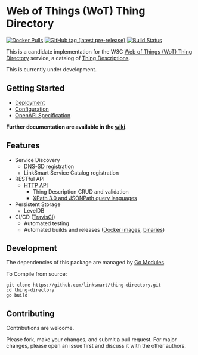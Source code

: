 # Web of Things (WoT) Thing Directory
[![Docker Pulls](https://img.shields.io/docker/pulls/linksmart/td.svg)](https://hub.docker.com/r/linksmart/td/tags)
[![GitHub tag (latest pre-release)](https://img.shields.io/github/tag-pre/linksmart/thing-directory.svg?label=pre-release)](https://github.com/linksmart/thing-directory/tags)
[![Build Status](https://travis-ci.com/linksmart/thing-directory.svg?branch=master)](https://travis-ci.com/linksmart/thing-directory)
  
This is a candidate implementation for the W3C [Web of Things (WoT) Thing Directory](https://www.w3.org/TR/wot-architecture/#dfn-thing-directory) service, a catalog of [Thing Descriptions](https://www.w3.org/TR/wot-thing-description/).

This is currently under development.

## Getting Started
* [Deployment](https://github.com/linksmart/thing-directory/wiki/Deployment)
* [Configuration](https://github.com/linksmart/thing-directory/wiki/Configuration)
* [OpenAPI Specification](https://linksmart.github.io/swagger-ui/dist/?url=https://raw.githubusercontent.com/linksmart/thing-directory/master/apidoc/openapi-spec.yml)

**Further documentation are available in the [wiki](https://github.com/linksmart/thing-directory/wiki)**.

## Features
* Service Discovery
  * [DNS-SD registration](https://github.com/linksmart/thing-directory/wiki/Discovery-with-DNS-SD)
  * LinkSmart Service Catalog registration
* RESTful API
  * [HTTP API](https://linksmart.github.io/swagger-ui/dist/?url=https://raw.githubusercontent.com/linksmart/thing-directory/master/apidoc/openapi-spec.yml)
    * Thing Description CRUD and validation
    * [XPath 3.0 and JSONPath query languages](https://github.com/linksmart/thing-directory/wiki/Query-Language)
* Persistent Storage
  * LevelDB
* CI/CD ([TravisCI](https://travis-ci.com/linksmart/thing-directory))
  * Automated testing
  * Automated builds and releases ([Docker images](https://hub.docker.com/r/linksmart/td/tags?page=1&ordering=last_updated), [binaries](https://github.com/linksmart/thing-directory/releases))

## Development
The dependencies of this package are managed by [Go Modules](https://github.com/golang/go/wiki/Modules).

To Compile from source:
```
git clone https://github.com/linksmart/thing-directory.git
cd thing-directory
go build
```

## Contributing
Contributions are welcome. 

Please fork, make your changes, and submit a pull request. For major changes, please open an issue first and discuss it with the other authors.
